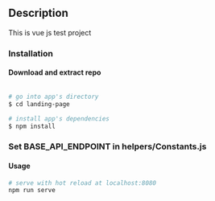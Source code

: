 ## Description

This is vue js test project

### Installation

#### Download and extract repo

``` bash

# go into app's directory
$ cd landing-page

# install app's dependencies
$ npm install
```

### Set BASE_API_ENDPOINT in helpers/Constants.js

#### Usage

``` bash
# serve with hot reload at localhost:8080
npm run serve